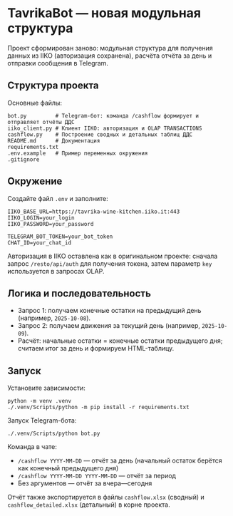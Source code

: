 # TavrikaBot — новая модульная структура

Проект сформирован заново: модульная структура для получения данных из IIKO (авторизация сохранена), расчёта отчёта за день и отправки сообщения в Telegram.

## Структура проекта

Основные файлы:

```
bot.py         # Telegram-бот: команда /cashflow формирует и отправляет отчёты ДДС
iiko_client.py # Клиент IIKO: авторизация и OLAP TRANSACTIONS
cashflow.py    # Построение сводных и детальных таблиц ДДС
README.md      # Документация
requirements.txt
.env.example   # Пример переменных окружения
.gitignore
```

## Окружение

Создайте файл `.env` и заполните:

```
IIKO_BASE_URL=https://tavrika-wine-kitchen.iiko.it:443
IIKO_LOGIN=your_login
IIKO_PASSWORD=your_password

TELEGRAM_BOT_TOKEN=your_bot_token
CHAT_ID=your_chat_id
```

Авторизация в IIKO оставлена как в оригинальном проекте: сначала запрос `/resto/api/auth` для получения токена, затем параметр `key` используется в запросах OLAP.

## Логика и последовательность

- Запрос 1: получаем конечные остатки на предыдущий день (например, `2025-10-08`).
- Запрос 2: получаем движения за текущий день (например, `2025-10-09`).
- Расчёт: начальные остатки = конечные остатки предыдущего дня; считаем итог за день и формируем HTML-таблицу.

## Запуск

Установите зависимости:

```
python -m venv .venv
./.venv/Scripts/python -m pip install -r requirements.txt
```

Запуск Telegram-бота:

```
./.venv/Scripts/python bot.py
```

Команда в чате:
- `/cashflow YYYY-MM-DD` — отчёт за день (начальный остаток берётся как конечный предыдущего дня)
- `/cashflow YYYY-MM-DD YYYY-MM-DD` — отчёт за период
- Без аргументов — отчёт за вчера—сегодня

Отчёт также экспортируется в файлы `cashflow.xlsx` (сводный) и `cashflow_detailed.xlsx` (детальный) в корне проекта.